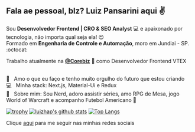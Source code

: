 ## Fala ae pessoal, blz? Luiz Pansarini aqui :v: ##

Sou <b>Desenvolvedor Frontend | CRO & SEO Analyst</b> :computer: e apaixonado por tecnologia, não importa qual seja ela! :heart_eyes:
<br/>Formado em <b>Engenharia de Controle e Automação</b>, moro em Jundiai - SP. :octocat:


Trabalho atualmente na <b><a href="https://www.corebiz.ag/pt/">@Corebiz</a></b> :rocket: como Desenvolvedor Frontend VTEX

<br/> :green_heart: &nbsp; Amo o que eu faço e tenho muito orgulho do futuro que estou criando 
<br/> :computer: &nbsp; Minha stack: Next.js, Material-Ui e Redux
<br/> :game_die: &nbsp; Sobre mim: Sou Nerd, adoro assistir séries, amo RPG de Mesa, jogo World of Warcraft e acompanho Futebol Americano :football: 

[![trophy](https://github-profile-trophy.vercel.app/?username=luizhap&theme=dracula&row=1)](https://github.com/ryo-ma/github-profile-trophy)
[![luizhap's github stats](https://github-readme-stats.vercel.app/api?username=luizhap)](https://github.com/anuraghazra/github-readme-stats)
[![Top Langs](https://github-readme-stats.vercel.app/api/top-langs/?username=luizhap&layout=compact)](https://github.com/anuraghazra/github-readme-stats)

Clique <a href="https://linktr.ee/pansarini.tech">aqui</a> para me seguir nas minhas redes sociais
